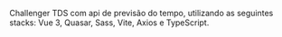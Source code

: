 Challenger TDS com api de previsão do tempo, utilizando as seguintes stacks: Vue 3, Quasar, Sass, Vite, Axios e TypeScript.
